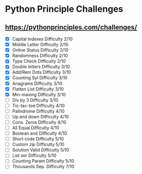 # Python Principle Challenges
## https://pythonprinciples.com/challenges/

- [x] Capital Indexes       Difficulty 2/10
- [x] Middle Letter         Difficulty 2/10
- [x] Online Status         Difficulty 2/10
- [x] Randomness            Difficulty 2/10
- [x] Type Check            Difficulty 2/10
- [x] Double letters        Difficulty 3/10
- [x] Add/Rem Dots          Difficulty 3/10
- [x] Counting Syl          Difficulty 3/10
- [x] Anagrams              Difficulty 3/10
- [x]  Flatten List         Difficulty 3/10
- [x]  Min-maxing           Difficulty 3/10
- [ ]  Div by 3             Difficulty 3/10
- [ ]  Tic-tac-toe          Difficulty 4/10
- [ ]  Palindrome           Difficulty 4/10
- [ ]  Up and down          Difficulty 4/10
- [ ]  Cons. Zeros          Difficulty 4/10
- [ ]  All Equal            Difficulty 4/10
- [ ]  Boolean and          Difficulty 4/10
- [ ]  Short code           Difficulty 5/10
- [ ]  Custom zip           Difficulty 5/10
- [ ]  Solution Valid       Difficulty 5/10
- [ ]  List xor             Difficulty 5/10 
- [ ]  Counting Param       Difficulty 5/10 
- [ ]  Thousands Sep.       Difficulty 7/10 